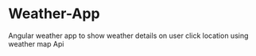 # Weather-App
Angular weather app to show weather details on user click location using weather map Api
